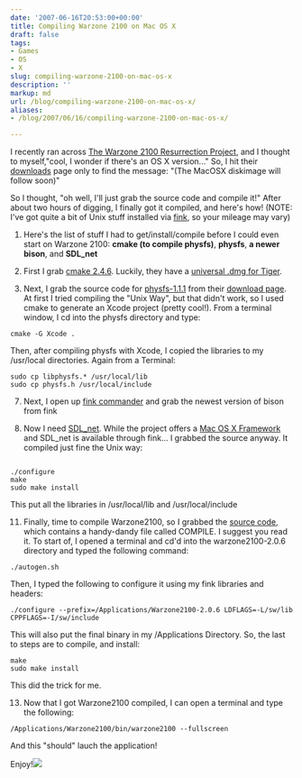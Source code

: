 ```yaml
---
date: '2007-06-16T20:53:00+00:00'
title: Compiling Warzone 2100 on Mac OS X
draft: false
tags:
- Games
- OS
- X
slug: compiling-warzone-2100-on-mac-os-x
description: ''
markup: md
url: /blog/compiling-warzone-2100-on-mac-os-x/
aliases:
- /blog/2007/06/16/compiling-warzone-2100-on-mac-os-x/

---
```


I recently ran across [The Warzone 2100 Resurrection Project](http://wz2100.net/), and I thought to myself,"cool, I wonder if there's an OS X version..." So, I hit their [downloads](http://wz2100.net/downloads.html) page only to find the message: "(The MacOSX diskimage will follow soon)"  
  
So I thought, "oh well, I'll just grab the source code and compile it!" After about two hours of digging, I finally got it compiled, and here's how! (NOTE: I've got quite a bit of Unix stuff installed via [fink](http://finkproject.org/), so your mileage may vary)  
  
1. Here's the list of stuff I had to get/install/compile before I could even start on Warzone 2100: **cmake (to compile physfs)**, **physfs**, **a newer bison**, and **SDL\_net**
  
3. First I grab [cmake 2.4.6](http://cmake.org). Luckily, they have a [universal .dmg for Tiger](http://cmake.org/HTML/Download.html).
  
5. Next, I grab the source code for [physfs-1.1.1](http://icculus.org/physfs/) from their [download page](http://icculus.org/physfs/downloads/). At first I tried compiling the "Unix Way", but that didn't work, so I used cmake to generate an Xcode project (pretty cool!). From a terminal window, I cd into the physfs directory and type:  

```
cmake -G Xcode .
```
  
Then, after compiling physfs with Xcode, I copied the libraries to my /usr/local directories. Again from a Terminal:  

```
sudo cp libphysfs.* /usr/local/lib  
sudo cp physfs.h /usr/local/include
```
  
7. Next, I open up [fink commander](http://finkcommander.sourceforge.net/) and grab the newest version of bison from fink
  
9. Now I need [SDL\_net](http://www.libsdl.org/projects/SDL_net/). While the project offers a [Mac OS X Framework](http://www.libsdl.org/projects/SDL_net/release/SDL_net-1.2.6.dmg) and SDL\_net is available through fink... I grabbed the source anyway. It compiled just fine the Unix way:
```
  
./configure  
make  
sudo make install
```
  
This put all the libraries in /usr/local/lib and /usr/local/include
  
11. Finally, time to compile Warzone2100, so I grabbed the [source code](http://wz2100.net/downloads.html), which contains a handy-dandy file called COMPILE. I suggest you read it. To start of, I opened a terminal and cd'd into the warzone2100-2.0.6 directory and typed the following command:
```
./autogen.sh
```
  
Then, I typed the following to configure it using my fink libraries and headers:  

```
./configure --prefix=/Applications/Warzone2100-2.0.6 LDFLAGS=-L/sw/lib CPPFLAGS=-I/sw/include
```
   
This will also put the final binary in my /Applications Directory. So, the last to steps are to compile, and install:
```
make  
sudo make install
```
This did the trick for me.
  
13. Now that I got Warzone2100 compiled, I can open a terminal and type the following:  

```
/Applications/Warzone2100/bin/warzone2100 --fullscreen
```
  
And this "should" lauch the application!

Enjoy!![](https://blogger.googleusercontent.com/tracker/4123748873183487963-2431218985315684152?l=bradmontgomery.blogspot.com)